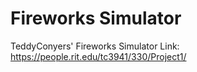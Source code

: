 # Fireworks Simulator
TeddyConyers' Fireworks Simulator
Link: https://people.rit.edu/tc3941/330/Project1/
